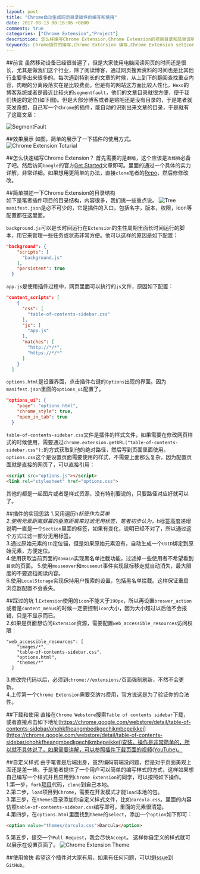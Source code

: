 ```yaml
---
layout: post
title: "Chrome自动生成网页目录插件的编写和使用"
date: 2017-08-13 00:16:06 +0800
comments: true
categories: ["Chrome Extension","Project"]
description: 怎么样编写Chrome Extension,Chrome Extension的项目目录和简单说明,自动生成文章目录的Chrome Extension讲解,编写Chrome Extension过程中遇到的坑,如何为插件编写主题,下载地址
keywords: Chrome插件的编写,Chrome Extension 编写,Chrome Extension setIcon, Chrome Extension LocalStorage,自己动手写Chrome Extension
---
```

##前言
虽然移动设备已经很普遍了，但是大家使用电脑阅读网页的时间还是很长，尤其是做我们这个行业，除了阅读博客，通过网页搜索资料的时间也是比其他行业要多出来很多的。每次遇到特别长的文章的时候，从上到下的翻阅查找重点内容，肉眼的分离段落实在是比较费劲。但是有的网站这方面比较人性化，`Hexo`的博客系统或者是最近比较火的`segmentfault`，他们的文章目录就很方便，便于我们快速的定位(如下图)。但是大部分博客或者是贴吧还是没有目录的，于是笔者就突发奇想，自己写一个`Chrome`的插件，能自动的识别出来文章的目录，于是就有了这篇文章：  
<!-- more -->
![SegmentFault](/images/posts/chrome-extension-segmentfault.png)

##效果展示
如图，简单的展示了一下插件的使用方式。
![Chrome Extension Toturial](/images/posts/chrome-extension-tutorial.gif)

##怎么快速编写Chrome Extension？
首先需要的是`翻墙`，这个应该是`攻城狮`必备了吧。然后访问`Google`的官方[Get Started](https://developer.chrome.com/extensions/getstarted)文章即可。里面的通过一个具体的实力详解，非常详细。如果想用更简单的办法，直接`clone`笔者的[Repo](https://github.com/codedrinker/table-of-contents-sidebar)，然后修修改改。

##简单描述一下Chrome Extension的目录结构  
如下是笔者插件项目的目录结构，内容很多，我们挑一些重点说。
![Tree](/images/posts/chrome-extension-tree.png)  
`manifest.json`是必不可少的，它是插件的入口，包括名字，版本，权限，icon等配置都在这里面。  

`background.js`可以是长时间运行在`Extension`的生性周期里面长时间运行的脚本，用它来管理一些任务或状态非常方便。他可以这样的原因是如下配置：
```json manifest.json
"background": {
    "scripts": [
      "background.js"
    ],
    "persistent": true
  }
```  
`app.js`是使用插件过程中，网页里面可以执行的`js`文件，原因如下配置：
```json manifest.json
"content_scripts": [
    {
      "css": [
        "table-of-contents-sidebar.css"
      ],
      "js": [
        "app.js"
      ],
      "matches": [
        "http://*/*",
        "https://*/*"
      ]
    }
  ]
```
`options.html`是设置界面，点击插件右键的`Options`出现的界面。因为`manifest.json`里面的`options_ui`配置了。
```json manifest.json
"options_ui": {
    "page": "options.html",
    "chrome_style": true,
    "open_in_tab": true
  }
```
`table-of-contents-sidebar.css`文件是插件的样式文件，如果需要在修改网页样式的时候使用，需要通过`chrome.extension.getURL("table-of-contents-sidebar.css");`的方式获取到他的绝对路径，然后写到页面里面使用。  
`options.css`这个是设置页面需要使用的样式，不需要上面那么复杂，因为配置页面就是直接的网页了，可以直接引用：
```html options.html
<script src="options.js"></script>
<link rel="stylesheet" href="options.css">
```
其他的都是一起图片或者是样式资源，没有特别要说的，只要路径对应好就可以了。

##插件的实现思路
1.采用遍历h*标签作为菜单  
2.使用元素距离屏幕的垂直距离来过滤无用标签，笔者初步认为，h*标签高度递增说明一直是一个`Section`里面的标签，如果有变化，说明已经不对了，所以通过这个方式过滤一部分无用标签。  
3.通过原始元素的`ID`定位锚，但是如果原始元素没有，自动生成一个`UUID`绑定到原始元素，方便定位。  
4.使用获取当前页面的`domain`实现黑名单拦截功能，过滤掉一些使用者不希望看到`目录`的页面。
5.使用`mouseover`和`mouseout`事件实现鼠标移走就自动消失，最大限度的不要遮挡阅读内容。  
6.使用`LocalStorage`实现保持用户搜索的设置，包括黑名单拦截。这样保证重启浏览器配置不会丢失。

##踩过的坑
1.`Extension`使用的`icon`不能大于`190px`，所以再设置`broswer_action`或者是`content_menus`的时候一定要控制`icon`大小，因为大小超过以后他不会报错，只是不显示而已。  
2.如果是页面想访问`Extension`资源，需要配置`web_accessible_resources`访问权限：
```
"web_accessible_resources": [
    "images/*",
    "table-of-contents-sidebar.css",
    "options.html",
    "themes/*"
  ]
```
3.修改完代码以后，必须到`chrome://extensions/`页面强制刷新，不然不会更新。    
4.上传第一个`Chrome Extension`需要交纳`7$`费用，官方说这是为了验证你的合法性。

##下载和使用
直接在`Chrome Webstore`搜索`Table of contents sidebar`下载，或者直接点击如下地址[https://chrome.google.com/webstore/detail/table-of-contents-sidebar/ohohkfheangmbedkgechjkmbepeikkej](https://chrome.google.com/webstore/detail/table-of-contents-sidebar/ohohkfheangmbedkgechjkmbepeikkej)安装。操作是非常简单的，所以就不具体说了，如果需要讲解，可以参照插件下载页面的视频(YouTube)。

##自定义样式
由于笔者是后端出身，虽然编码前端没问题，但是对于页面美观上面还是差一些。于是笔者提供了一个用户可以简单的编写样式的方式，这样如果想自己编写一个样式并且应用到`Chrome Extension`的同学，可以按照如下操作。    
1.第一步，`fork`[项目](https://github.com/codedrinker/table-of-contents-sidebar)代码，`clone`到自己本地。  
2.第二步，`load`项目到`Chrome`，需要在开发模式才能`load`本地的包。  
3.第三步，在`themes`目录添加你自定义样式文件，比如`darcula.css`。里面的内容仿照`table-of-contents-sidebar.css`编写即可，里面的元素很清楚。  
4.第四步，在`options.html`里面找到`theme`的`select`，添加一个`option`如下即可：
```html options.html
<option value="themes/darcula.css">Darcula</option>
```
5.第五步，提交一个`Pull Request`，我会尽快`Accept`。
这样你自定义的样式就可以展示在设置页面了。
![Chrome Extension Theme](/images/posts/chrome-extension-theme.png)

##使用愉快
希望这个插件对大家有用，如果有任何问题，可以提[Issue](https://github.com/codedrinker/table-of-contents-sidebar/issues)到`GitHub`。
